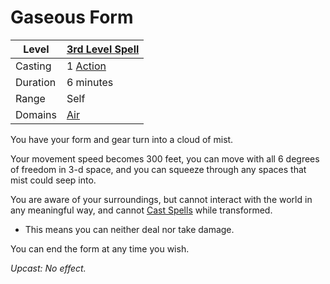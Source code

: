 ---
---

# Gaseous Form

|Level|[3rd Level Spell](../../../Spell%20Level.md)|
|-----|---------------|
|Casting|1 [Action](../../../../Game%20Procedures/Action.md)|
|Duration|6 minutes|
|Range|Self|
|Domains|[Air](../../../Spell%20Domains/Air.md)|

You have your form and gear turn into a cloud of mist.

Your movement speed becomes 300 feet, you can move with all 6 degrees of freedom in 3-d space, and you can squeeze through any spaces that mist could seep into.

You are aware of your surroundings, but cannot interact with the world in any meaningful way, and cannot [Cast Spells](../../../Spellcasting.md) while transformed.

* This means you can neither deal nor take damage.

You can end the form at any time you wish.

*Upcast: No effect.*
